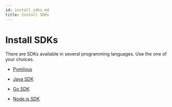 ```yaml
---
id: install_sdks.md
title: Install SDKs
---
```


# Install SDKs

There are SDKs available in several programming languages. Use the one of your choices.

- [Pymilvus](install-pymilvus.md)

- [Java SDK](install-java.md)

- [Go SDK](install-go.md)

- [Node.js SDK](install-node.md)